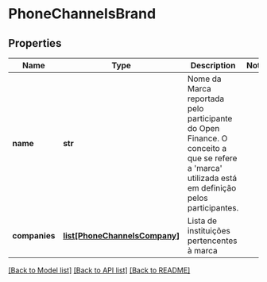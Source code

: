 # PhoneChannelsBrand

## Properties
Name | Type | Description | Notes
------------ | ------------- | ------------- | -------------
**name** | **str** | Nome da Marca reportada pelo participante do Open Finance. O conceito a que se refere a &#x27;marca&#x27; utilizada está em definição pelos participantes. | 
**companies** | [**list[PhoneChannelsCompany]**](PhoneChannelsCompany.md) | Lista de instituições pertencentes à marca | 

[[Back to Model list]](../README.md#documentation-for-models) [[Back to API list]](../README.md#documentation-for-api-endpoints) [[Back to README]](../README.md)

